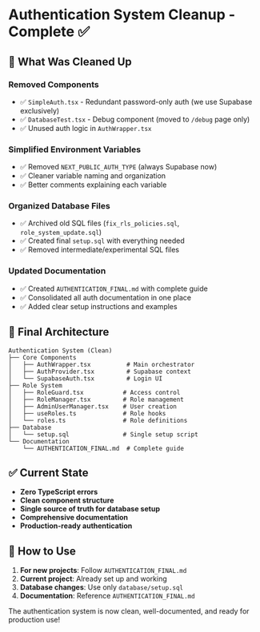 # Authentication System Cleanup - Complete ✅

## 🧹 What Was Cleaned Up

### Removed Components

- ✅ `SimpleAuth.tsx` - Redundant password-only auth (we use Supabase exclusively)
- ✅ `DatabaseTest.tsx` - Debug component (moved to `/debug` page only)
- ✅ Unused auth logic in `AuthWrapper.tsx`

### Simplified Environment Variables

- ✅ Removed `NEXT_PUBLIC_AUTH_TYPE` (always Supabase now)
- ✅ Cleaner variable naming and organization
- ✅ Better comments explaining each variable

### Organized Database Files

- ✅ Archived old SQL files (`fix_rls_policies.sql`, `role_system_update.sql`)
- ✅ Created final `setup.sql` with everything needed
- ✅ Removed intermediate/experimental SQL files

### Updated Documentation

- ✅ Created `AUTHENTICATION_FINAL.md` with complete guide
- ✅ Consolidated all auth documentation in one place
- ✅ Added clear setup instructions and examples

## 🎯 Final Architecture

```
Authentication System (Clean)
├── Core Components
│   ├── AuthWrapper.tsx          # Main orchestrator
│   ├── AuthProvider.tsx         # Supabase context
│   └── SupabaseAuth.tsx         # Login UI
├── Role System
│   ├── RoleGuard.tsx           # Access control
│   ├── RoleManager.tsx         # Role management
│   ├── AdminUserManager.tsx    # User creation
│   ├── useRoles.ts             # Role hooks
│   └── roles.ts                # Role definitions
├── Database
│   └── setup.sql               # Single setup script
└── Documentation
    └── AUTHENTICATION_FINAL.md  # Complete guide
```

## ✅ Current State

- **Zero TypeScript errors**
- **Clean component structure**
- **Single source of truth for database setup**
- **Comprehensive documentation**
- **Production-ready authentication**

## 🚀 How to Use

1. **For new projects**: Follow `AUTHENTICATION_FINAL.md`
2. **Current project**: Already set up and working
3. **Database changes**: Use only `database/setup.sql`
4. **Documentation**: Reference `AUTHENTICATION_FINAL.md`

The authentication system is now clean, well-documented, and ready for production use!

